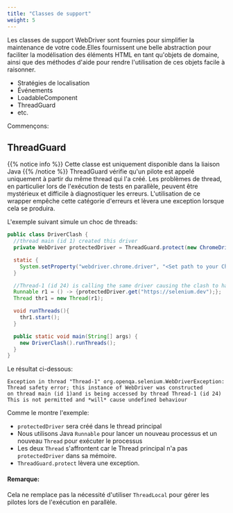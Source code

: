 ```yaml
---
title: "Classes de support"
weight: 5
---
```


Les classes de support WebDriver sont fournies pour simplifier 
la maintenance de votre code.Elles fournissent une belle 
abstraction pour faciliter la modélisation des éléments HTML en 
tant qu'objets de domaine, ainsi que des méthodes d'aide pour rendre 
l'utilisation de ces objets facile à raisonner.

* Stratégies de localisation
* Événements
* LoadableComponent
* ThreadGuard
* etc.


Commençons:


## **ThreadGuard**
{{% notice info %}}
Cette classe est uniquement disponible dans la liaison Java
{{% /notice %}}
ThreadGuard vérifie qu'un pilote est appelé uniquement à partir du même thread qui l'a créé.
Les problèmes de thread, en particulier lors de l'exécution de tests en parallèle, peuvent être mystérieux
et difficile à diagnostiquer les erreurs. L'utilisation de ce wrapper empêche cette catégorie d'erreurs
et lèvera une exception lorsque cela se produira.

L'exemple suivant simule un choc de threads:

```java
public class DriverClash {
  //thread main (id 1) created this driver
  private WebDriver protectedDriver = ThreadGuard.protect(new ChromeDriver());

  static {
    System.setProperty("webdriver.chrome.driver", "<Set path to your Chromedriver>");
  }

  //Thread-1 (id 24) is calling the same driver causing the clash to happen
  Runnable r1 = () -> {protectedDriver.get("https://selenium.dev");};
  Thread thr1 = new Thread(r1);

  void runThreads(){
    thr1.start();
  }

  public static void main(String[] args) {
    new DriverClash().runThreads();
  }
}
```

Le résultat ci-dessous:
```text
Exception in thread "Thread-1" org.openqa.selenium.WebDriverException:
Thread safety error; this instance of WebDriver was constructed
on thread main (id 1)and is being accessed by thread Thread-1 (id 24)
This is not permitted and *will* cause undefined behaviour

```
Comme le montre l'exemple:

 * `protectedDriver` sera créé dans le thread principal
 *  Nous utilisons Java `Runnable` pour lancer un nouveau processus et un nouveau `Thread` pour exécuter le processus
 *  Les deux `Thread` s'affrontent car le Thread principal n'a pas` protectedDriver` dans sa mémoire.
 * `ThreadGuard.protect` lèvera une exception.
 
#### Remarque:

Cela ne remplace pas la nécessité d'utiliser `ThreadLocal` pour gérer les pilotes lors de l'exécution en parallèle.

